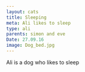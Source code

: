 ```yaml
---
layout: cats
title: Sleeping
meta: Ali likes to sleep
type: ali
parents: simon and eve
Date: 27.09.16
image: Dog_bed.jpg
---
```


Ali is a dog who likes to sleep
